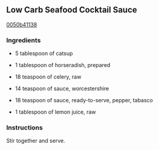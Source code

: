 ## Low Carb Seafood Cocktail Sauce

[0050b41138](http://www.food.com/recipe/low-carb-seafood-cocktail-sauce-119223)

### Ingredients

 - 5 tablespoon of catsup

 - 1 tablespoon of horseradish, prepared

 - 18 teaspoon of celery, raw

 - 14 teaspoon of sauce, worcestershire

 - 18 teaspoon of sauce, ready-to-serve, pepper, tabasco

 - 1 tablespoon of lemon juice, raw

### Instructions

Stir together and serve.